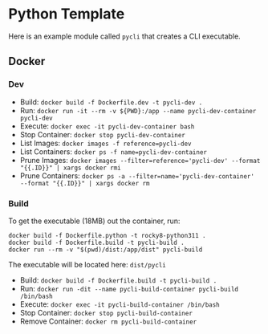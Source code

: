 # Python Template

Here is an example module called `pycli` that creates a CLI executable.

## Docker

### Dev

- Build: `docker build -f Dockerfile.dev -t pycli-dev .`
- Run: `docker run -it --rm -v ${PWD}:/app --name pycli-dev-container pycli-dev`
- Execute: `docker exec -it pycli-dev-container bash`
- Stop Container: `docker stop pycli-dev-container`
- List Images: `docker images -f reference=pycli-dev`
- List Containers: `docker ps -f name=pycli-dev-container`
- Prune Images: `docker images --filter=reference='pycli-dev' --format "{{.ID}}" | xargs docker rmi`
- Prune Containers: `docker ps -a --filter=name='pycli-dev-container' --format "{{.ID}}" | xargs docker rm`

### Build

To get the executable (18MB) out the container, run:

```shell
docker build -f Dockerfile.python -t rocky8-python311 .
docker build -f Dockerfile.build -t pycli-build .
docker run --rm -v "$(pwd)/dist:/app/dist" pycli-build
```

The executable will be located here: `dist/pycli`

- Build: `docker build -f Dockerfile.build -t pycli-build .`
- Run: `docker run -dit --name pycli-build-container pycli-build /bin/bash`
- Execute: `docker exec -it pycli-build-container /bin/bash`
- Stop Container: `docker stop pycli-build-container`
- Remove Container: `docker rm pycli-build-container`
